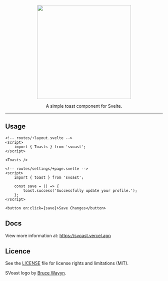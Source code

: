 <p align="center">
	<img width="300px" src="https://user-images.githubusercontent.com/122556307/221425114-757c3e73-3b0a-4df8-a5df-4475a7277124.svg" />
</p>

<p align="center">
	A simple toast component for Svelte.
</p>

---

## Usage

```svelte
<!-- routes/+layout.svelte -->
<script>
	import { Toasts } from 'svoast';
</script>

<Toasts />
```

```svelte
<!-- routes/settings/+page.svelte -->
<script>
	import { toast } from 'svoast';

	const save = () => {
		toast.success('Successfully update your profile.');
	};
</script>

<button on:click={save}>Save Changes</button>
```

## Docs

View more information at: https://svoast.vercel.app

## Licence

See the [LICENSE](https://github.com/Gibbu/svoast/blob/main/LICENSE) file for license rights and limitations (MIT).


SVoast logo by [Bruce Wayyn](https://github.com/brucewayyn).

